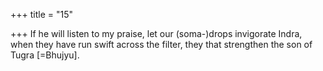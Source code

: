 +++
title = "15"

+++
If he will listen to my praise, let our (soma-)drops invigorate Indra, when they have run swift across the filter, they that strengthen the son  of Tugra [=Bhujyu].  